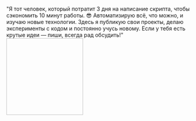 "Я тот человек, который потратит 3 дня на написание скрипта, чтобы сэкономить 10 минут работы. 😎 Автоматизирую всё, что можно, и изучаю новые технологии. Здесь я публикую свои проекты, делаю эксперименты с кодом и постоянно учусь новому. Если у тебя есть крутые идеи — пиши, всегда рад обсудить!"
<img href="https://gifs.ru/gifs/a916f35842eb65e0700a168b3ba789c37155a9e07b843b97e6e57a42f1bcd52b" width="200px" height="200px">
